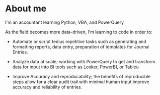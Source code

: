 # About me
I'm an accountant learning Python, VBA, and PowerQuery 

As the field becomes more data-driven, I'm learning to code in order to: 

- Automate or script tedius repetitive tasks such as generating and formatting reports, data entry, preparation of templates for Journal Entries.

- Analyze data at scale; working with PowerQuery to get and transform data for input into BI tools such as Looker, PowerBI, or Tableu  

- Improve Accuracy and reproducability; the benefits of reproducible steps allow for a clear audit trail with minimal human input improve accuracy and reliability of entries.



